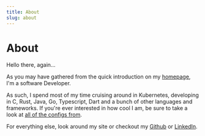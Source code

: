 ```yaml
---
title: About
slug: about
---
```


# About

Hello there, again...

As you may have gathered from the quick introduction on my [homepage](/), I'm a software Developer. 

As such, I spend most of my time cruising around in Kubernetes, developing in C, Rust, Java, Go, Typescript, Dart and a bunch of other languages and frameworks. If you're ever interested in how cool I am, be sure to take a look at [all of the configs from](https://github.com/grossamos/.dotfiles).

For everything else, look around my site or checkout my [Github](https://github.com/grossamos) or [LinkedIn](https://de.linkedin.com/in/amos-gro%C3%9F-19a7b2198).
